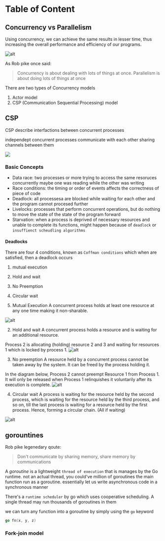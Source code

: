# Table of Content

## Concurrency vs Parallelism

Using concurrency, we can achieve the same results in lesser time, thus increasing the overall performance and efficiency of our programs.

![alt](https://www.karanpratapsingh.com/_next/image?url=%2Fstatic%2Fcourses%2Fgo%2Fchapter-IV%2Fconcurrency%2Fconcurrency-vs-parallelism.png&w=2048&q=75)

As Rob pike once said:
> Concurrency is about dealing with lots of things at once. Parallelism is about doing lots of things at once

There are two types of Concurrency models

1. Actor model
2. CSP (Communication Sequential Processing) model

## CSP

CSP describe interfactions between concurrent processes

independept concurrent processes communicate with each other sharing channels between them

<img src="https://www.karanpratapsingh.com/_next/image?url=%2Fstatic%2Fcourses%2Fgo%2Fchapter-IV%2Fconcurrency%2Fcsp.png&w=2048&q=75">

### Basic Concepts

- Data race: two processes or more trying to access the same resoruces concurrently
maybe one was reading while the other was writing
- Race conditions: the timing or order of events affects the correctness of piece of code
- Deadlock: all processesa are blocked while waiting for each other and the program cannot procesed further
- Livelocks: processes that perform concurrent operations, but do nothing to move the state of the state of the program forward
- Starvation: when a process is deprived of necessary resources and unable to complete its functions, might happen because of `deadlock` or `insuffienct scheudling algorithms`

#### Deadlocks

There are four 4 conditions, known as `Coffman conditions` which when are satisfied, then a deadlock occurs

1. mutual execution
2. Hold and wait
3. No Preemption
4. Circular wait

1. Mutual Execution
A concurrent process holds at least one resource at any one time making it non-sharable.

![alt](https://www.karanpratapsingh.com/_next/image?url=%2Fstatic%2Fcourses%2Fgo%2Fchapter-IV%2Fconcurrency%2Fmutual-exclusion.png&w=1920&q=75)

2. Hold and wait
A concurrent process holds a resource and is waiting for an additional resource.

Process 2 is allocating (holding) resource 2 and 3 and waiting for resources 1 which is locked by process 1.
![alt](https://www.karanpratapsingh.com/_next/image?url=%2Fstatic%2Fcourses%2Fgo%2Fchapter-IV%2Fconcurrency%2Fhold-and-wait.png&w=1920&q=75)

3. No preemption
A resource held by a concurrent process cannot be taken away by the system. It can be freed by the process holding it.

In the diagram below, Process 2 cannot preempt Resource 1 from Process 1. It will only be released when Process 1 relinquishes it voluntarily after its execution is complete.
![alt](https://www.karanpratapsingh.com/_next/image?url=%2Fstatic%2Fcourses%2Fgo%2Fchapter-IV%2Fconcurrency%2Fno-preemption.png&w=1920&q=75)

4. Circular wait
A process is waiting for the resource held by the second process, which is waiting for the resource held by the third process, and so on, till the last process is waiting for a resource held by the first process. Hence, forming a circular chain.
(All if waiting)

![alt](https://www.karanpratapsingh.com/_next/image?url=%2Fstatic%2Fcourses%2Fgo%2Fchapter-IV%2Fconcurrency%2Fcircular-wait.png&w=1920&q=75)

## gorountines

Rob pike legenedary qoute:
> Don't communicate by sharing memory, share memory by communications

A _goroutine_ is a lightweight `thread of execution` that is manages by the Go runtime. not an actual thread, you could've million of goroutines
the main function run as a goroutine.
essentially let us write asynchronous code in a synchronous manner

There's a `runtime scheduler` by go which uses cooperative scheduling.
A single thread may run thousands of goroutines in them

we can turn any function into a goroutine by simply using the `go` keyword

```go
go fn(x, y, z)
```

### Fork-join model
